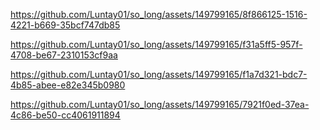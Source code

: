 

https://github.com/Luntay01/so_long/assets/149799165/8f866125-1516-4221-b669-35bcf747db85



https://github.com/Luntay01/so_long/assets/149799165/f31a5ff5-957f-4708-be67-2310153cf9aa



https://github.com/Luntay01/so_long/assets/149799165/f1a7d321-bdc7-4b85-abee-e82e345b0980



https://github.com/Luntay01/so_long/assets/149799165/7921f0ed-37ea-4c86-be50-cc4061911894


